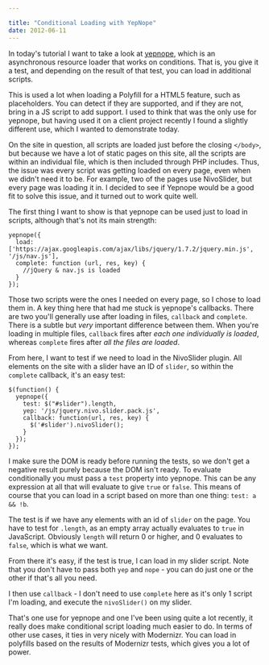```yaml
---

title: "Conditional Loading with YepNope"
date: 2012-06-11
---
```


In today's tutorial I want to take a look at [yepnope](http://yepnopejs.com), which is an asynchronous resource loader that works on conditions. That is, you give it a test, and depending on the result of that test, you can load in additional scripts.

This is used a lot when loading a Polyfill for a HTML5 feature, such as placeholders. You can detect if they are supported, and if they are not, bring in a JS script to add support. I used to think that was the only use for yepnope, but having used it on a client project recently I found a slightly different use, which I wanted to demonstrate today.

On the site in question, all scripts are loaded just before the closing `</body>`, but because we have a lot of static pages on this site, all the scripts are within an individual file, which is then included through PHP includes. Thus, the issue was every script was getting loaded on every page, even when we didn't need it to be. For example, two of the pages use NivoSlider, but every page was loading it in. I decided to see if Yepnope would be a good fit to solve this issue, and it turned out to work quite well.

The first thing I want to show is that yepnope can be used just to load in scripts, although that's not its main strength:

    yepnope({
      load: ['https://ajax.googleapis.com/ajax/libs/jquery/1.7.2/jquery.min.js', '/js/nav.js'],
      complete: function (url, res, key) {
      	//jQuery & nav.js is loaded
      }
    });

Those two scripts were the ones I needed on every page, so I chose to load them in. A key thing here that had me stuck is yepnope's callbacks. There are two you'll generally use after loading in files, `callback` and `complete`. There is a subtle but _very_ important difference between them. When you're loading in multiple files, `callback` fires after _each one individually is loaded_, whereas `complete` fires after _all the files are loaded_.

From here, I want to test if we need to load in the NivoSlider plugin. All elements on the site with a slider have an ID of `slider`, so within the `complete` callback, it's an easy test:

    $(function() {
      yepnope({
        test: $("#slider").length,
        yep: '/js/jquery.nivo.slider.pack.js',
        callback: function(url, res, key) {
          $('#slider').nivoSlider();
        }
      });
    });

I make sure the DOM is ready before running the tests, so we don't get a negative result purely because the DOM isn't ready. To evaluate conditionally you must pass a `test` property into yepnope. This can be any expression at all that will evaluate to give `true` or `false`. This means of course that you can load in a script based on more than one thing: `test: a && !b`.

The test is if we have any elements with an id of `slider` on the page. You have to test for `.length`, as an empty array actually evaluates to `true` in JavaScript. Obviously `length` will return 0 or higher, and 0 evaluates to `false`, which is what we want.

From there it's easy, if the test is true, I can load in my slider script. Note that you don't have to pass both `yep` and `nope` - you can do just one or the other if that's all you need.

I then use `callback` - I don't need to use `complete` here as it's only 1 script I'm loading, and execute the `nivoSlider()` on my slider.

That's one use for yepnope and one I've been using quite a lot recently, it really does make conditional script loading much easier to do. In terms of other use cases, it ties in very nicely with Modernizr. You can load in polyfills based on the results of Modernizr tests, which gives you a lot of power.
